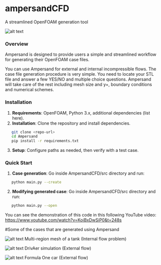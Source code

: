 # ampersandCFD
A streamlined OpenFOAM generation tool 

![alt text](https://github.com/thawtar/ampersandCFD/blob/dev/ampersandCFD/images/ampersand_ss.jpg)

### Overview
Ampersand is designed to provide users a simple and streamlined workflow for generating their OpenFOAM case files.

You can use Ampersand for external and internal incompressible flows. The case file generation procedure is very simple. You need to locate your STL file and answer a few YES/NO and multiple choice questions. Ampersand will take care of the rest including mesh size and y+, boundary conditions and numerical schemes.

### Installation
1. **Requirements**: OpenFOAM, Python 3.x, additional dependencies (list here).
2. **Installation**: Clone the repository and install dependencies.

```bash
   git clone <repo-url>
   cd Ampersand
   pip install -r requirements.txt
```

3. **Setup**: Configure paths as needed, then verify with a test case.


### Quick Start
1. **Case generation**: Go inside AmpersandCFD/src directory and run:
```bash
   python main.py --create
```

2. **Modifying generated case**: Go inside AmpersandCFD/src directory and run:
```bash
   python main.py --open
```


You can see the demonstration of this code in this following YouTube video:
https://www.youtube.com/watch?v=KoiBxDwSiP0&t=248s

#Some of the cases that are generated using Ampersand

![alt text](https://github.com/thawtar/ampersandCFD/blob/dev/ampersandCFD/images/ampersand_mixer_total.png)
Multi-region mesh of a tank (Internal flow problem)

![alt text](https://github.com/thawtar/ampersandCFD/blob/dev/ampersandCFD/images/drivAer_steady_state_defects.png)
DrivAer simulation (External flow)

![alt text](https://github.com/thawtar/ampersandCFD/blob/dev/ampersandCFD/images/1729773467507.jpg)
Formula One car (External flow)


